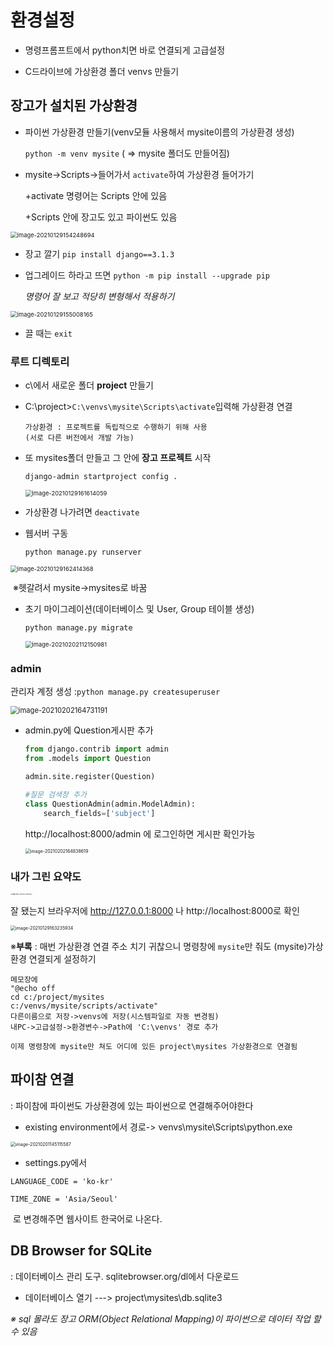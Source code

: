 # 환경설정

- 명령프롬프트에서 python치면 바로 연결되게 고급설정

- C드라이브에 가상환경 폴더 venvs 만들기

  

## 장고가 설치된 가상환경

- 파이썬 가상환경 만들기(venv모듈 사용해서 mysite이름의 가상환경 생성)

  `python -m venv mysite`  ( => mysite 폴더도 만들어짐)

- mysite->Scripts->들어가서 `activate`하여 가상환경 들어가기

  +activate 명령어는 Scripts 안에 있음

  +Scripts 안에 장고도 있고 파이썬도 있음

<img src="Django.assets/image-20210129154248694.png" alt="image-20210129154248694" style="zoom:67%;" />

- 장고 깔기 `pip install django==3.1.3`

- 업그레이드 하라고 뜨면 `python -m pip install --upgrade pip`

  *명령어 잘 보고 적당히 변형해서 적용하기*

<img src="Django.assets/image-20210129155008165.png" alt="image-20210129155008165" style="zoom: 67%;" />

- 끌 때는 `exit`

### 루트 디렉토리

- c\에서 새로운 폴더 **project** 만들기

- C:\project>`C:\venvs\mysite\Scripts\activate`입력해 가상환경 연결

  ```
  가상환경 : 프로젝트를 독립적으로 수행하기 위해 사용
  (서로 다른 버전에서 개발 가능)
  ```

- 또 mysites폴더 만들고 그 안에 <strong>장고 프로젝트</strong> 시작

  `django-admin startproject config .`
  
  <img src="Django.assets/image-20210129161614059.png" alt="image-20210129161614059" style="zoom:67%;" />

- 가상환경 나가려면 `deactivate`

- 웹서버 구동

   `python manage.py runserver`

<img src="Django.assets/image-20210129162414368.png" alt="image-20210129162414368" style="zoom:67%;" />

​		※헷갈려서 mysite->mysites로 바꿈

- 초기 마이그레이션(데이터베이스 및 User, Group 테이블 생성)

  `python manage.py migrate`

  <img src="Django.assets/image-20210202112150981.png" alt="image-20210202112150981" style="zoom: 67%;" />

### admin

관리자 계정 생성 :`python manage.py createsuperuser`

<img src="Django.assets/image-20210202164731191.png" alt="image-20210202164731191" style="zoom:80%;" />

- admin.py에 Question게시판 추가

  ```python
  from django.contrib import admin
  from .models import Question
  
  admin.site.register(Question)
  
  #질문 검색창 추가
  class QuestionAdmin(admin.ModelAdmin):
      search_fields=['subject'] 
  ```

  http://localhost:8000/admin 에 로그인하면 게시판 확인가능

  <img src="Django.assets/image-20210202164838619.png" alt="image-20210202164838619" style="zoom:50%;" />

### 내가 그린 요약도

<img src="Django.assets/KakaoTalk_20210201_150850553.jpg" alt="KakaoTalk_20210201_150850553" style="zoom:15%;" />



잘 됐는지 브라우저에 http://127.0.0.1:8000 나 http://localhost:8000로 확인

<img src="Django.assets/image-20210129163235934.png" alt="image-20210129163235934" style="zoom:50%;" />



※**부록** : 매번 가상환경 연결 주소 치기 귀찮으니 명령창에 `mysite`만 줘도 (mysite)가상환경 연결되게 설정하기

```
메모장에
"@echo off
cd c:/project/mysites
c:/venvs/mysite/scripts/activate"
다른이름으로 저장->venvs에 저장(시스템파일로 자동 변경됨)
내PC->고급설정->환경변수->Path에 'C:\venvs' 경로 추가

이제 명령창에 mysite만 쳐도 어디에 있든 project\mysites 가상환경으로 연결됨
```



## 파이참 연결

: 파이참에 파이썬도 가상환경에 있는 파이썬으로 연결해주어야한다

- existing environment에서 경로-> venvs\mysite\Scripts\python.exe

<img src="Django.assets/image-20210201145115587.png" alt="image-20210201145115587" style="zoom:50%;" />

- settings.py에서 

```
LANGUAGE_CODE = 'ko-kr'

TIME_ZONE = 'Asia/Seoul'
```

​	로 변경해주면 웹사이트 한국어로 나온다.



## DB Browser for SQLite

: 데이터베이스 관리 도구. sqlitebrowser.org/dl에서 다운로드

- 데이터베이스 열기 ---> project\mysites\db.sqlite3



<i>※ sql 몰라도 장고 ORM(Object Relational Mapping)이 파이썬으로 데이터 작업 할 수 있음</i>











